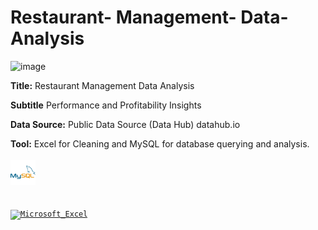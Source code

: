 # Restaurant- Management- Data- Analysis
![image](https://github.com/user-attachments/assets/4610e6e3-370c-4a33-83fb-198f6e6509ad)

**Title:** Restaurant Management Data Analysis

**Subtitle** Performance and Profitability Insights

**Data Source:** Public Data Source (Data Hub) datahub.io

**Tool:** Excel for Cleaning and MySQL for database querying and analysis. <code></a> <a href="https://www.mysql.com/" target="_blank" rel="noreferrer"> <img src="https://raw.githubusercontent.com/devicons/devicon/master/icons/mysql/mysql-original-wordmark.svg" alt="mysql" width="40" height="40"/> </a> <a href="https://www.microsoft.com/en-in/microsoft-365/excel" target="_blank" rel="noreferrer"> <img src="https://upload.wikimedia.org/wikipedia/commons/3/34/Microsoft_Office_Excel_%282019%E2%80%93present%29.svg" alt="Microsoft_Excel" width="40" height="40"/>
